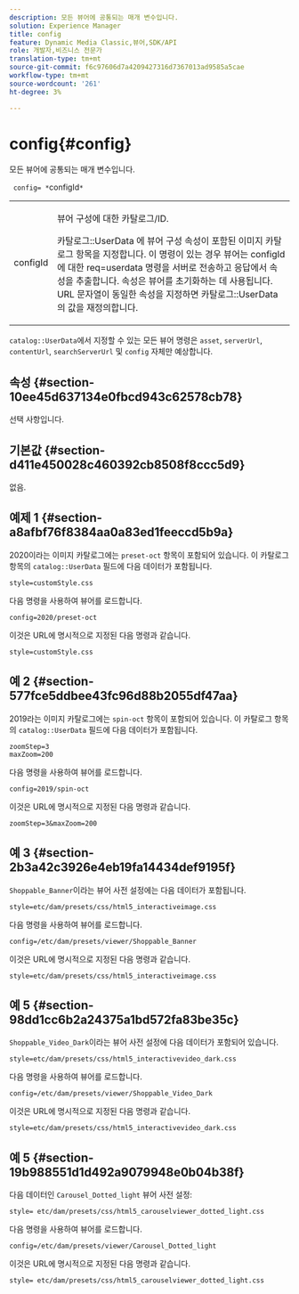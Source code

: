 ```yaml
---
description: 모든 뷰어에 공통되는 매개 변수입니다.
solution: Experience Manager
title: config
feature: Dynamic Media Classic,뷰어,SDK/API
role: 개발자,비즈니스 전문가
translation-type: tm+mt
source-git-commit: f6c97606d7a4209427316d7367013ad9585a5cae
workflow-type: tm+mt
source-wordcount: '261'
ht-degree: 3%

---
```



# config{#config}

모든 뷰어에 공통되는 매개 변수입니다.

` config= *`configId`*`

<table id="table_9B98C97485DD4DEB8A6ECBCE8DF6B886"> 
 <tbody> 
  <tr> 
   <td colname="col1"> <p> <span class="codeph"> <span class="varname"> configId  </span> </span> </p> </td> 
   <td colname="col2"> <p>뷰어 구성에 대한 카탈로그/ID. </p> <p> <span class="codeph"> 카탈로그::UserData </span>에 뷰어 구성 속성이 포함된 이미지 카탈로그 항목을 지정합니다. 이 명령이 있는 경우 뷰어는 <span class="codeph"> configId </span>에 대한 <span class="codeph"> req=userdata </span> 명령을 서버로 전송하고 응답에서 속성을 추출합니다. 속성은 뷰어를 초기화하는 데 사용됩니다. URL 문자열이 동일한 속성을 지정하면 <span class="codeph"> 카탈로그::UserData </span>의 값을 재정의합니다. </p> </td> 
  </tr> 
 </tbody> 
</table>

`catalog::UserData`에서 지정할 수 있는 모든 뷰어 명령은 `asset`, `serverUrl`, `contentUrl`, `searchServerUrl` 및 `config` 자체만 예상합니다.

## 속성 {#section-10ee45d637134e0fbcd943c62578cb78}

선택 사항입니다.

## 기본값 {#section-d411e450028c460392cb8508f8ccc5d9}

없음.

## 예제 1 {#section-a8afbf76f8384aa0a83ed1feeccd5b9a}

2020이라는 이미지 카탈로그에는 `preset-oct` 항목이 포함되어 있습니다. 이 카탈로그 항목의 `catalog::UserData` 필드에 다음 데이터가 포함됩니다.

```
style=customStyle.css
```

다음 명령을 사용하여 뷰어를 로드합니다.

```
config=2020/preset-oct
```

이것은 URL에 명시적으로 지정된 다음 명령과 같습니다.

```
style=customStyle.css
```

## 예 2 {#section-577fce5ddbee43fc96d88b2055df47aa}

2019라는 이미지 카탈로그에는 `spin-oct` 항목이 포함되어 있습니다. 이 카탈로그 항목의 `catalog::UserData` 필드에 다음 데이터가 포함됩니다.

```
zoomStep=3 
maxZoom=200
```

다음 명령을 사용하여 뷰어를 로드합니다.

```
config=2019/spin-oct
```

이것은 URL에 명시적으로 지정된 다음 명령과 같습니다.

```
zoomStep=3&maxZoom=200
```

## 예 3 {#section-2b3a42c3926e4eb19fa14434def9195f}

`Shoppable_Banner`이라는 뷰어 사전 설정에는 다음 데이터가 포함됩니다.

```
style=etc/dam/presets/css/html5_interactiveimage.css
```

다음 명령을 사용하여 뷰어를 로드합니다.

```
config=/etc/dam/presets/viewer/Shoppable_Banner
```

이것은 URL에 명시적으로 지정된 다음 명령과 같습니다.

`style=etc/dam/presets/css/html5_interactiveimage.css`

## 예 5 {#section-98dd1cc6b2a24375a1bd572fa83be35c}

`Shoppable_Video_Dark`이라는 뷰어 사전 설정에 다음 데이터가 포함되어 있습니다.

```
style=etc/dam/presets/css/html5_interactivevideo_dark.css
```

다음 명령을 사용하여 뷰어를 로드합니다.

```
config=/etc/dam/presets/viewer/Shoppable_Video_Dark
```

이것은 URL에 명시적으로 지정된 다음 명령과 같습니다.

```
style=etc/dam/presets/css/html5_interactivevideo_dark.css
```

## 예 5 {#section-19b988551d1d492a9079948e0b04b38f}

다음 데이터인 `Carousel_Dotted_light` 뷰어 사전 설정:

```
style= etc/dam/presets/css/html5_carouselviewer_dotted_light.css
```

다음 명령을 사용하여 뷰어를 로드합니다.

```
config=/etc/dam/presets/viewer/Carousel_Dotted_light
```

이것은 URL에 명시적으로 지정된 다음 명령과 같습니다.

```
style= etc/dam/presets/css/html5_carouselviewer_dotted_light.css
```

